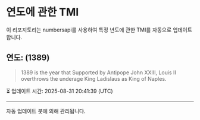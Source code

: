 
# 연도에 관한 TMI

이 리포지토리는 numbersapi를 사용하여 특정 년도에 관한 TMI를 자동으로 업데이트합니다.

## 연도: (1389)
> 1389 is the year that Supported by Antipope John XXIII, Louis II overthrows the underage King Ladislaus as King of Naples.

⏳ 업데이트 시간: 2025-08-31 20:41:39 (UTC)

---
자동 업데이트 봇에 의해 관리됩니다.
